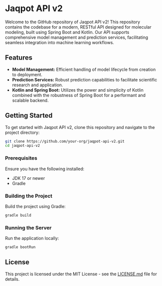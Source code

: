 
# Jaqpot API v2

Welcome to the GitHub repository of Jaqpot API v2! This repository contains the codebase for a modern, RESTful API designed for molecular modeling, built using Spring Boot and Kotlin. Our API supports comprehensive model management and prediction services, facilitating seamless integration into machine learning workflows.

## Features
- **Model Management:** Efficient handling of model lifecycle from creation to deployment.
- **Prediction Services:** Robust prediction capabilities to facilitate scientific research and application.
- **Kotlin and Spring Boot:** Utilizes the power and simplicity of Kotlin combined with the robustness of Spring Boot for a performant and scalable backend.

## Getting Started
To get started with Jaqpot API v2, clone this repository and navigate to the project directory:
```bash
git clone https://github.com/your-org/jaqpot-api-v2.git
cd jaqpot-api-v2
```

### Prerequisites
Ensure you have the following installed:
- JDK 17 or newer
- Gradle

### Building the Project
Build the project using Gradle:
```bash
gradle build
```

### Running the Server
Run the application locally:
```bash
gradle bootRun
```

## License
This project is licensed under the MIT License - see the [LICENSE.md](LICENSE.md) file for details.


